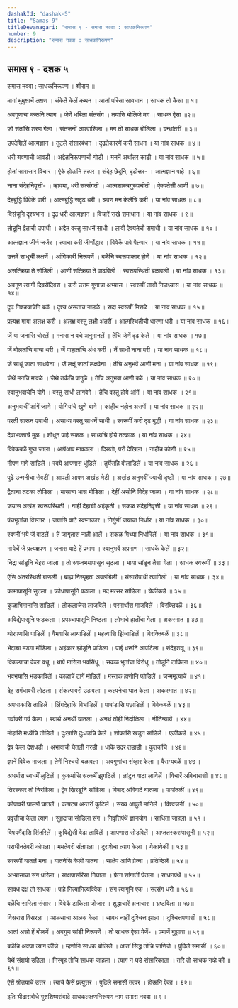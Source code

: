 ```yaml
---
dashakId: "dashak-5"
title: "Samas 9"
titleDevanagari: "समास ९ - समास नववा : साधकनिरूपण"
number: 9
description: "समास नववा : साधकनिरूपण"
---
```


## समास ९ - दशक ५

समास नववा : साधकनिरूपण
॥ श्रीराम ॥

मागां मुमुक्षाचें लक्षण । संकेतें केलें कथन ।
आतां परिसा सावधान । साधक तो कैसा ॥ १॥

अवगुणाचा करूनि त्याग । जेणें धरिला संतसंग ।
तयासि बोलिजे मग । साधक ऐसा ॥२॥

जो संतांसि शरण गेला । संतजनीं आश्वासिला ।
मग तो साधक बोलिला । ग्रन्थांतरीं ॥ ३॥

उपदेशिलें आत्मज्ञान । तुटलें संसारबंधन ।
दृढतेकारणें करी साधन । या नांव साधक ॥ ४॥

धरी श्रवणाची आवडी । अद्वैतनिरूपणाची गोडी ।
मननें अर्थांतर काढी । या नांव साधक ॥ ५॥

होतां सारासार विचार । ऐके हो‍ऊनि तत्पर ।
संदेह छेदूनि, दृढोत्तर- । आत्मज्ञान पाहे ॥ ६॥

नाना संदेहनिवृत्ती- । व्हावया, धरी सत्संगती ।
आत्मशास्त्रगुरुप्रचीती । ऐक्यतेसी आणी ॥ ७॥

देहबुद्धि विवेकें वारी । आत्मबुद्धि सदृढ धरी ।
श्रवण मन केलेंचि करी । या नांव साधक ॥ ८॥

विसंचूनि दृश्यभान । दृढ धरी आत्मज्ञान ।
विचारें राखे समाधान । या नांव साधक ॥ ९॥

तोडूनि द्वैताची उपाधी । अद्वैत वस्तु साधनें साधी ।
लावी ऐक्यतेची समाधी । या नांव साधक ॥ १०॥

आत्मज्ञान जीर्ण जर्जर । त्याचा करी जीर्णोद्धार ।
विवेकें पावे पैलपार । या नांव साधक ॥ ११॥

उत्तमें साधूचीं लक्षणें । आंगिकारी निरूपणें ।
बळेंचि स्वरूपाकार होणें । या नांव साधक ॥ १२॥

असत्क्रिया ते सोडिली । आणी सत्क्रिया ते वाढविली ।
स्वरूपस्थिती बळावली । या नांव साधक ॥ १३॥

अवगुण त्यागी दिवसेंदिवस । करी उत्तम गुणाचा अभ्यास ।
स्वरूपीं लावी निजध्यास । या नांव साधक ॥ १४॥

दृढ निश्चयाचेनि बळें । दृश्य असतांच नाडळे ।
सदा स्वरूपीं मिसळे । या नांव साधक ॥ १५॥

प्रत्यक्ष माया अलक्ष करी । अलक्ष वस्तु लक्षी अंतरीं ।
आत्मस्थितीची धारणा धरी । या नांव साधक ॥ १६॥

जें या जनासि चोरलें । मनास न वचे अनुमानलें ।
तेंचि जेणें दृढ केलें । या नांव साधक ॥ १७॥

जें बोलतांचि वाचा धरी । जें पाहातांचि अंध करी ।
तें साधी नाना परी । या नांव साधक ॥ १८॥

जें साधूं जाता साधवेना । जें लक्षूं जातां लक्षवेना ।
तेंचि अनुभवें आणी मना । या नांव साधक ॥ १९॥

जेथें मनचि मावळे । जेथे तर्कचि पांगुळे ।
तेंचि अनुभवा आणी बळें । या नांव साधक ॥ २०॥

स्वानुभवाचेनि योगें । वस्तु साधी लागवेगें ।
तेंचि वस्तु होये आंगें । या नांव साधक ॥ २१॥

अनुभवाचीं आंगें जाणे । योगियांचे खुणे बाणे ।
कांहींच नहोन असणें । या नांव साधक ॥ २२॥

परती सारून उपाधी । असाध्य वस्तु साधनें साधी ।
स्वरूपीं करी दृढ बुद्धी । या नांव साधक ॥ २३॥

देवाभक्ताचें मूळ । शोधून पाहे सकळ ।
साध्यचि होये तत्काळ । या नांव साधक ॥ २४॥

विवेकबळें गुप्त जाला । आपेंआप मावळला ।
दिसतो, परी देखिला । नाहींच कोणीं ॥ २५॥

मीपण मागें सांडिलें । स्वयें आपणास धुंडिलें ।
तुर्येसहि वोलांडिलें । या नांव साधक ॥ २६॥

पुढें उन्मनीचा सेवटीं । आपली आपण अखंड भेटी ।
अखंड अनुभवीं ज्याची दृष्टी । या नांव साधक ॥ २७॥

द्वैताचा तटका तोडिला । भासाचा भास मोडिला ।
देहीं असोनि विदेह जाला । या नांव साधक ॥ २८॥

जयास अखंड स्वरूपस्थिती । नाहीं देहाची अहंकृती ।
सकळ संदेहनिवृत्ती । या नांव साधक ॥ २९॥

पंचभूतांचा विस्तार । जयासि वाटे स्वप्नाकार ।
निर्गुणीं जयाचा निर्धार । या नांव साधक ॥ ३०॥

स्वप्नीं भये जें वाटलें । तें जागृतास नाहीं आलें ।
सकळ मिथ्या निर्धारिलें । या नांव साधक ॥ ३१॥

मायेचें जें प्रत्यक्षपण । जनास वाटे हें प्रमाण ।
स्वानुभवें अप्रमाण । साधकें केलें ॥ ३२॥

निद्रा सांडूनि चे‍इरा जाला । तो स्वप्नभयापासून सुटला ।
माया सांडून तैसा गेला । साधक स्वरूपीं ॥ ३३॥

ऐसि अंतरस्थिती बाणली । बाह्य निस्पृहता अवलंबिली ।
संसारौपाधी त्यागिली । या नांव साधक ॥ ३४॥

कामापासूनि सुटला । क्रोधापासूनि पळाला ।
मद मत्सर सांडिला । येकीकडे ॥ ३५॥

कुळाभिमानासि सांडिलें । लोकलाजेस लाजविलें ।
परमार्थास माजविलें । विरक्तिबळें ॥ ३६॥

अविद्येपासूनि फडकला । प्रपञ्चापासूनि निष्टला ।
लोभाचे हातींचा गेला । अकस्मात ॥ ३७॥

थोरपणासि पाडिलें । वैभवासि लाथाडिलें ।
महत्वासि झिंजाडिलें । विरक्तिबळें ॥ ३८॥

भेदाचा मडगा मोडिला । अहंकार झोडूनि पाडिला ।
पा‍ईं धरूनि आपटिला । संदेहशत्रू ॥ ३९॥

विकल्पाचा केला वधू । थापें मारिला भवसिंधू ।
सकळ भूतांचा विरोधू । तोडूनि टाकिला ॥ ४०॥

भवभयासि भडकाविलें । काळाचें टांगें मोडिलें ।
मस्तक हाणोनि फोडिलें । जन्ममृत्याचें ॥ ४१॥

देह समंधावरी लोटला । संकल्पावरी उठावला ।
कल्पनेचा घात केला । अकस्मात ॥ ४२॥

अपधाकासि ताडिलें । लिंगदेहासि विभांडिलें ।
पाषांडासि पछाडिलें । विवेकबळें ॥ ४३॥

गर्वावरी गर्व केला । स्वार्थ अनर्थीं घातला ।
अनर्थ तोही निर्दाळिला । नीतिन्यायें ॥ ४४॥

मोहासि मध्येंचि तोडिलें । दुःखासि दुःधडचि केलें ।
शोकासि खंडून सांडिलें । एकीकडे ॥ ४५॥

द्वेष केला देशधडी । अभावाची घेतली नरडी ।
धाकें उदर तडाडी । कुतर्काचे ॥ ४६॥

ज्ञानें विवेक माजला । तेणें निश्चयो बळावला ।
अवगुणांचा संव्हार केला । वैराग्यबळें ॥ ४७॥

अधर्मास स्वधर्में लुटिलें । कुकर्मासि सत्कर्में झुगटिलें ।
लांटुन वाटा लाविलें । विचारें अविचारासी ॥ ४८॥

तिरस्कार तो चिरडिला । द्वेष खिरडूनि सांडिला ।
विषाद अविषादें घातला । पायांतळीं ॥ ४९॥

कोपावरी घालणें घातलें । कापट्य अन्तरीं कुटिलें ।
सख्य आपुलें मानिलें । विश्वजनीं ॥ ५०॥

प्रवृत्तीचा केला त्याग । सुहृदांचा सोडिला संग ।
निवृत्तिपंथें ज्ञानयोग । साधिता जाहला ॥ ५१॥

विषयमैंदासि सिंतरिलें । कुविद्येसी वेढा लाविलें ।
आपणास सोडविलें । आप्ततस्करांपासूनी ॥ ५२॥

पराधीनतेवरी कोपला । ममतेवरी संतापला ।
दुराशेचा त्याग केला । येकायेकीं ॥ ५३॥

स्वरूपीं घातलें मना । यातनेसि केली यातना ।
साक्षेप आणि प्रेत्ना । प्रतिष्ठिलें ॥ ५४॥

अभ्यासाचा संग धरिला । साक्षपासरिसा निघाला ।
प्रेत्न सांगातीं घेतला । साधनपंथें ॥ ५५॥

सावध दक्ष तो साधक । पाहे नित्यानित्यविवेक ।
संग त्यागूनि एक । सत्संग धरी ॥ ५६॥

बळेंचि सारिला संसार । विवेकें टाकिला जोजार ।
शुद्धाचारें अनाचार । भ्रष्टविला ॥ ५७॥

विसरास विसरला । आळसाचा आळस केला ।
सावध नाहीं दुश्चित्त झाला । दुश्चित्तपणासी ॥ ५८॥

आतां असो हें बोलणें । अवगुण सांडी निरूपणें ।
तो साधक ऐसा येणें- । प्रमाणें बुझावा ॥ ५९॥

बळेंचि अवघा त्याग कीजे । म्हणोनि साधक बोलिजे ।
आतां सिद्ध तोचि जाणिजे । पुढिले समासीं ॥ ६०॥

येथें संशयो उठिला । निस्पृह तोचि साधक जाहला ।
त्याग न घडे संसारिकाला । तरि तो साधक नव्हे कीं ॥ ६१॥

ऐसें श्रोतयाचें उत्तर । त्याचें कैसें प्रत्युत्तर ।
पुढिले समासीं तत्पर । होऊनि ऐका ॥ ६२॥

इति श्रीदासबोधे गुरुशिष्यसंवादे साधकलक्षणनिरूपण नाम समास नववा ॥ ९॥